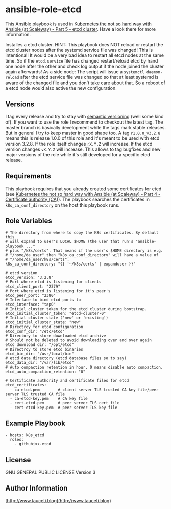 ansible-role-etcd
=================

This Ansible playbook is used in [Kubernetes the not so hard way with Ansible (at Scaleway) - Part 5 - etcd cluster](https://www.tauceti.blog/post/kubernetes-the-not-so-hard-way-with-ansible-at-scaleway-part-5/). Have a look there for more information.

Installes a etcd cluster. HINT: This playbook does NOT reload or restart the etcd cluster nodes after the systemd service file was changed! This is intentional! It would be a very bad idea to restart all etcd nodes at the same time. So if the `etcd.service` file has changed restart/reload etcd by hand one node after the other and check log output if the node joined the cluster again afterwards! As a side node: The script will issue a `systemctl daemon-reload` after the etcd service file was changed so that at least systemd is aware of the changed file and you don't take care about that. So a reboot of a etcd node would also active the new configuration.

Versions
--------

I tag every release and try to stay with [semantic versioning](http://semver.org) (well some kind of). If you want to use the role I recommend to checkout the latest tag. The master branch is basically development while the tags mark stable releases. But in general I try to keep master in good shape too. A tag `r1.0.0_v3.2.8` means this is release 1.0.0 of this role and it's meant to be used with etcd version 3.2.8. If the role itself changes `rX.Y.Z` will increase. If the etcd version changes `vX.Y.Z` will increase. This allows to tag bugfixes and new major versions of the role while it's still developed for a specific etcd release.

Requirements
------------

This playbook requires that you already created some certificates for etcd (see [Kubernetes the not so hard way with Ansible (at Scaleway) - Part 4 - Certificate authority (CA)](https://www.tauceti.blog/post/kubernetes-the-not-so-hard-way-with-ansible-at-scaleway-part-4/)). The playbook searches the certificates in `k8s_ca_conf_directory` on the host this playbook runs.

Role Variables
--------------

```
# The directory from where to copy the K8s certificates. By default this
# will expand to user's LOCAL $HOME (the user that run's "ansible-playbook ..."
# plus "/k8s/certs". That means if the user's $HOME directory is e.g.
# "/home/da_user" then "k8s_ca_conf_directory" will have a value of
# "/home/da_user/k8s/certs".
k8s_ca_conf_directory: "{{ '~/k8s/certs' | expanduser }}"

# etcd version
etcd_version: "3.2.8"
# Port where etcd is listening for clients
etcd_client_port: "2379"
# Port where etcd is listening for it's peer's
etcd_peer_port: "2380"
# Interface to bind etcd ports to
etcd_interface: "tap0"
# Initial cluster token for the etcd cluster during bootstrap.
etcd_initial_cluster_token: "etcd-cluster-0"
# Initial cluster state ('new' or 'existing')
etcd_initial_cluster_state: "new"
# Directroy for etcd configuration
etcd_conf_dir: "/etc/etcd"
# Directory to store downloaded etcd archive
# Should not be deleted to avoid downloading over and over again
etcd_download_dir: "/opt/etcd"
# Directroy to store etcd binaries
etcd_bin_dir: "/usr/local/bin"
# etcd data directory (etcd database files so to say)
etcd_data_dir: "/var/lib/etcd"
# Auto compaction retention in hour. 0 means disable auto compaction.
etcd_auto_compaction_retention: "0"

# Certificate authority and certificate files for etcd 
etcd_certificates:
  - ca-etcd.pem        # client server TLS trusted CA key file/peer server TLS trusted CA file
  - ca-etcd-key.pem    # CA key file
  - cert-etcd.pem      # peer server TLS cert file
  - cert-etcd-key.pem  # peer server TLS key file
```

Example Playbook
----------------

```
- hosts: k8s_etcd
  roles:
    - githubixx.etcd
```

License
-------

GNU GENERAL PUBLIC LICENSE Version 3

Author Information
------------------

[http://www.tauceti.blog](http://www.tauceti.blog)
